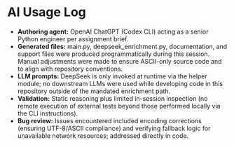 # AI Usage Log

- **Authoring agent:** OpenAI ChatGPT (Codex CLI) acting as a senior Python
  engineer per assignment brief.
- **Generated files:** main.py, deepseek_enrichment.py, documentation, and
  support files were produced programmatically during this session. Manual
  adjustments were made to ensure ASCII-only source code and to align with
  repository conventions.
- **LLM prompts:** DeepSeek is only invoked at runtime via the helper module;
  no downstream LLMs were used while developing code in this repository
  outside of the mandated enrichment path.
- **Validation:** Static reasoning plus limited in-session inspection (no
  remote execution of external tests beyond those performed locally via the
  CLI instructions).
- **Bug review:** Issues encountered included encoding corrections (ensuring
  UTF-8/ASCII compliance) and verifying fallback logic for unavailable
  network resources; addressed directly in code.

